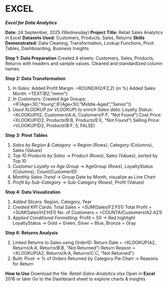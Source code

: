 # EXCEL
**_Excel for Data Analytics_**

**Date:** 24 September, 2025 (Wednesday)
**Project Title:** Retail Sales Analytics in Excel
**Datasets Used:** Customers, Products, Sales, Returns
**Skills Demonstrated:** Data Cleaning, Transformation, Lookup Functions, Pivot Tables, Dashboarding, Business Insights

**Step 1: Data Preparation**
Created 4 sheets: Customers, Sales, Products, Returns with headers and sample values.
Cleaned and standardized column names.

**Step 2: Data Transformation**
1. _In Sales:_ 
		Added Profit Margin: =ROUND(H2/F2,2) (in %)
		Added Sales Month: =TEXT(B2,"mmm")
2. _In Customers:_
		Created Age Groups: =IF(Age<30,"Young",IF(Age<50,"Middle-Aged","Senior"))
3. _Used XLOOKUP (or VLOOKUP) to enrich Sales data:_
		Loyalty Status: =XLOOKUP(I2, Customers!A:A, Customers!F:F, "Not Found")
		Cost Price: =XLOOKUP(D2, Products!B:B, Products!E:E, "Not Found")
		Selling Price: =VLOOKUP(D2, Products!B:F, 5, FALSE)

**Step 3: Pivot Tables**
1. _Sales by Region & Category_ → Region (Rows), Category (Columns), Sales (Values)
2. _Top 10 Products by Sales_ → Product (Rows), Sales (Values), sorted by Top 10
3. _Customer Loyalty vs Age Group_ → AgeGroup (Rows), LoyaltyStatus (Columns), Count(CustomerID)
4. _Monthly Sales Trend_ → Group Date by Month, visualize as Line Chart
5. _Profit by Sub-Category_ → Sub-Category (Rows), Profit (Values)

**Step 4: Data Visualization**
1. _Added Slicers:_ Region, Category, Year
2. _Created KPI Cards:_
	Total Sales = =SUM(Sales!F2:F51)
	Total Profit = =SUM(Sales!H2:H51)
	No. of Customers = =COUNTA(Customers!A2:A21)
3. _Applied Conditional Formatting:_
	Profit < 50 → Red highlight
	LoyaltyStatus → Gold = Green, Silver = Blue, Bronze = Gray

**Step 6: Returns Analysis**
1. Linked Returns to Sales using OrderID:
	Return Date = =XLOOKUP(A2, Returns!A:A, Returns!B:B, "Not Returned")
	Return Reason = =XLOOKUP(A2, Returns!A:A, Returns!C:C, "Not Returned")
2. Built:
	Pivot → % of Orders Returned by Category
	Pie Chart → Reasons for Return

**How to Use**
Download the file: _Retail-Sales-Analytics.xlsx_
Open in **Excel** 2016 or later
Go to the Dashboard sheet to explore charts & insights
